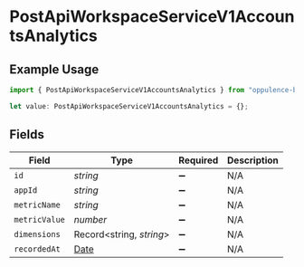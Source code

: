 # PostApiWorkspaceServiceV1AccountsAnalytics

## Example Usage

```typescript
import { PostApiWorkspaceServiceV1AccountsAnalytics } from "oppulence-backend-sdk/models/operations";

let value: PostApiWorkspaceServiceV1AccountsAnalytics = {};
```

## Fields

| Field                                                                                         | Type                                                                                          | Required                                                                                      | Description                                                                                   |
| --------------------------------------------------------------------------------------------- | --------------------------------------------------------------------------------------------- | --------------------------------------------------------------------------------------------- | --------------------------------------------------------------------------------------------- |
| `id`                                                                                          | *string*                                                                                      | :heavy_minus_sign:                                                                            | N/A                                                                                           |
| `appId`                                                                                       | *string*                                                                                      | :heavy_minus_sign:                                                                            | N/A                                                                                           |
| `metricName`                                                                                  | *string*                                                                                      | :heavy_minus_sign:                                                                            | N/A                                                                                           |
| `metricValue`                                                                                 | *number*                                                                                      | :heavy_minus_sign:                                                                            | N/A                                                                                           |
| `dimensions`                                                                                  | Record<string, *string*>                                                                      | :heavy_minus_sign:                                                                            | N/A                                                                                           |
| `recordedAt`                                                                                  | [Date](https://developer.mozilla.org/en-US/docs/Web/JavaScript/Reference/Global_Objects/Date) | :heavy_minus_sign:                                                                            | N/A                                                                                           |